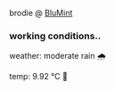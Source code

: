 brodie @ [BluMint](https://www.linkedin.com/company/blumint-io/)

<!--weather_start-->
### working conditions..

weather: moderate rain 🌧️

temp: 9.92 °C 🧥

<!--weather_end-->
